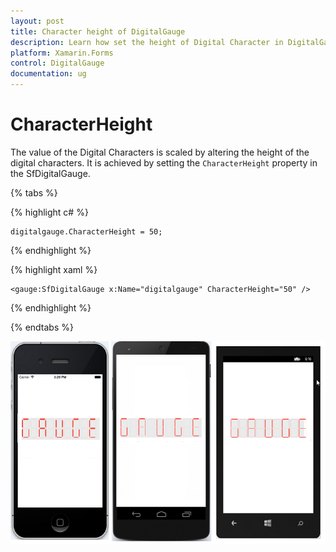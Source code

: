 ```yaml
---
layout: post
title: Character height of DigitalGauge
description: Learn how set the height of Digital Character in DigitalGauge
platform: Xamarin.Forms
control: DigitalGauge
documentation: ug
---
```


# CharacterHeight

The value of the Digital Characters is scaled by altering the height of the digital characters. It is achieved by setting the `CharacterHeight` property in the SfDigitalGauge.

{% tabs %}

{% highlight c# %}

	digitalgauge.CharacterHeight = 50;

{% endhighlight  %}

{% highlight xaml %}

	<gauge:SfDigitalGauge x:Name="digitalgauge" CharacterHeight="50" />

{% endhighlight %}

{% endtabs %}

![](Getting-Started_images/characterheight.png)